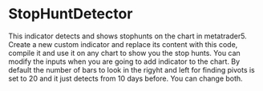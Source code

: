 # StopHuntDetector

This indicator detects and shows stophunts on the chart in metatrader5.
Create a new custom indicator and replace its content with this code, compile it and use it on any chart to show you the stop hunts.
You can modify the inputs when you are going to add indicator to the chart.
By default the number of bars to look in the rigyht and left for finding pivots is set to 20 and it just detects from 10 days before.
You can change both.
